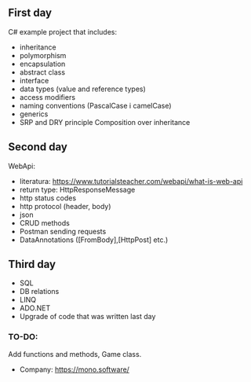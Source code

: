 ## First day
C# example project that includes:
* inheritance
* polymorphism
* encapsulation
* abstract class
* interface
* data types (value and reference types)
* access modifiers
* naming conventions (PascalCase i camelCase)
* generics
* SRP and DRY principle
Composition over inheritance
## Second day
WebApi:
* literatura: https://www.tutorialsteacher.com/webapi/what-is-web-api
* return type: HttpResponseMessage
* http status codes
* http protocol (header, body)
* json
* CRUD methods
* Postman sending requests
* DataAnnotations ([FromBody],[HttpPost] etc.)
## Third day
* SQL
* DB relations
* LINQ
* ADO.NET
* Upgrade of code that was written last day
### TO-DO: 
Add functions and methods,
Game class.

- Company: https://mono.software/
